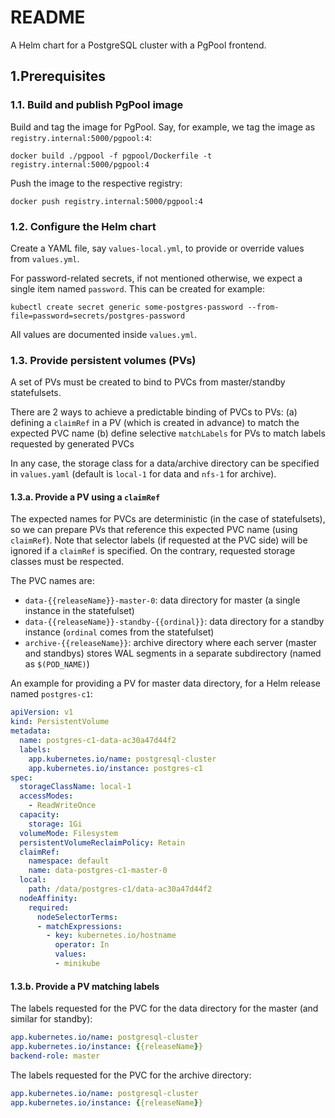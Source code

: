 # README

A Helm chart for a PostgreSQL cluster with a PgPool frontend.

## 1.Prerequisites

### 1.1. Build and publish PgPool image

Build and tag the image for PgPool. Say, for example, we tag the image as `registry.internal:5000/pgpool:4`:

    docker build ./pgpool -f pgpool/Dockerfile -t registry.internal:5000/pgpool:4

Push the image to the respective registry:

    docker push registry.internal:5000/pgpool:4
 
### 1.2. Configure the Helm chart

Create a YAML file, say `values-local.yml`, to provide or override values from `values.yml`.

For password-related secrets, if not mentioned otherwise, we expect a single item named `password`. This can be created for example:

    kubectl create secret generic some-postgres-password --from-file=password=secrets/postgres-password

All values are documented inside `values.yml`.

### 1.3. Provide persistent volumes (PVs)

A set of PVs must be created to bind to PVCs from master/standby statefulsets.

There are 2 ways to achieve a predictable binding of PVCs to PVs:
  (a) defining a `claimRef` in a PV (which is created in advance) to match the expected PVC name
  (b) define selective `matchLabels` for PVs to match labels requested by generated PVCs

In any case, the storage class for a data/archive directory can be specified in `values.yaml` (default is `local-1` for data and `nfs-1` for archive).

#### 1.3.a. Provide a PV using a `claimRef`

The expected names for PVCs are deterministic (in the case of statefulsets), so we can prepare PVs that reference this expected PVC name (using `claimRef`). Note that selector labels (if requested at the PVC side) will be ignored if a `claimRef` is specified. On the contrary, requested storage classes must be respected.

The PVC names are:
 
 * `data-{{releaseName}}-master-0`: data directory for master (a single instance in the statefulset)
 * `data-{{releaseName}}-standby-{{ordinal}}`: data directory for a standby instance (`ordinal` comes from the statefulset)
 * `archive-{{releaseName}}`:  archive directory where each server (master and standbys) stores WAL segments in a separate subdirectory (named as `$(POD_NAME)`)

An example for providing a PV for master data directory, for a Helm release named `postgres-c1`:
```yaml
apiVersion: v1
kind: PersistentVolume
metadata:
  name: postgres-c1-data-ac30a47d44f2
  labels:
    app.kubernetes.io/name: postgresql-cluster
    app.kubernetes.io/instance: postgres-c1
spec:
  storageClassName: local-1
  accessModes:
    - ReadWriteOnce
  capacity:
    storage: 1Gi
  volumeMode: Filesystem
  persistentVolumeReclaimPolicy: Retain
  claimRef:
    namespace: default
    name: data-postgres-c1-master-0
  local:
    path: /data/postgres-c1/data-ac30a47d44f2
  nodeAffinity:
    required:
      nodeSelectorTerms:
      - matchExpressions:
        - key: kubernetes.io/hostname
          operator: In
          values:
          - minikube
```

#### 1.3.b. Provide a PV matching labels

The labels requested for the PVC for the data directory for the master (and similar for standby):
```yaml
app.kubernetes.io/name: postgresql-cluster
app.kubernetes.io/instance: {{releaseName}}
backend-role: master
```

The labels requested for the PVC for the archive directory:
```yaml
app.kubernetes.io/name: postgresql-cluster
app.kubernetes.io/instance: {{releaseName}}
```
